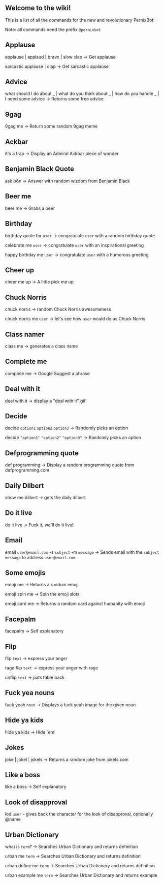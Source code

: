 ## Welcome to the wiki!

This is a list of all the commands for the new and revolutionary PernixBot!

Note: all commands need the prefix `@pernixbot`

## Applause

applause | applaud | bravo | slow clap -> Get applause

sarcastic applause | clap -> Get sarcastic applause

## Advice

what should I do about _ | what do you think about _ | how do you handle _ | I need some advice -> Returns some free advice

## 9gag

9gag me -> Return some random 9gag meme

## Ackbar

it's a trap -> Display an Admiral Ackbar piece of wonder

## Benjamin Black Quote

ask b6n -> Answer with random wizdom from Benjamin Black

## Beer me

beer me -> Grabs a beer

## Birthday

birthday quote for `user` -> congratulate `user` with a random birthday quote

celebrate me `user` -> congratulate `user` with an inspirational greeting

happy birthday me `user` -> congratulate `user` with a humorous greeting

## Cheer up

cheer me up -> A little pick me up

## Chuck Norris

chuck norris -> random Chuck Norris awesomeness

chuck norris me `user` -> let's see how `user` would do as Chuck Norris

## Class namer

class me -> generates a class name

## Complete me

complete me -> Google Suggest a phrase

## Deal with it

deal with it -> display a "deal with it" gif

## Decide

decide `option1` `option2` `option3` -> Randomly picks an option

decide `"option1"` `"option2"` `"option3"` -> Randomly picks an option

## Defprogramming quote

def programming -> Display a random programming quote from defprogramming.com

## Daily Dilbert

show me dilbert -> gets the daily dilbert

## Do it live

do it live -> Fuck it, we'll do it live!

## Email

email `user@email.com` -s `subject` -m `message` -> Sends email with the `subject` `message` to address `user@email.com`

## Some emojis

emoji me -> Returns a random emoji

emoji spin me -> Spin the emoji slots

emoji card me -> Returns a random card against humanity with emoji

## Facepalm

facepalm -> Self explanatory

## Flip

flip `text` -> express your anger

rage flip `text` -> express your anger with rage

unflip `text` -> puts table back

## Fuck yea nouns

fuck yeah `noun` -> Displays a fuck yeah image for the given noun

## Hide ya kids

hide ya kids -> Hide `em!

## Jokes

joke | jokel | jokels -> Returns a random joke from jokels.com

## Like a boss

like a boss -> Self explanatory

## Look of disapproval

lod `user` - gives back the character for the look of disapproval, optionally @name

## Urban Dictionary

what is `term`?         -> Searches Urban Dictionary and returns definition

urban me `term`         -> Searches Urban Dictionary and returns definition

urban define me `term`  -> Searches Urban Dictionary and returns definition

urban example me `term` -> Searches Urban Dictionary and returns example

